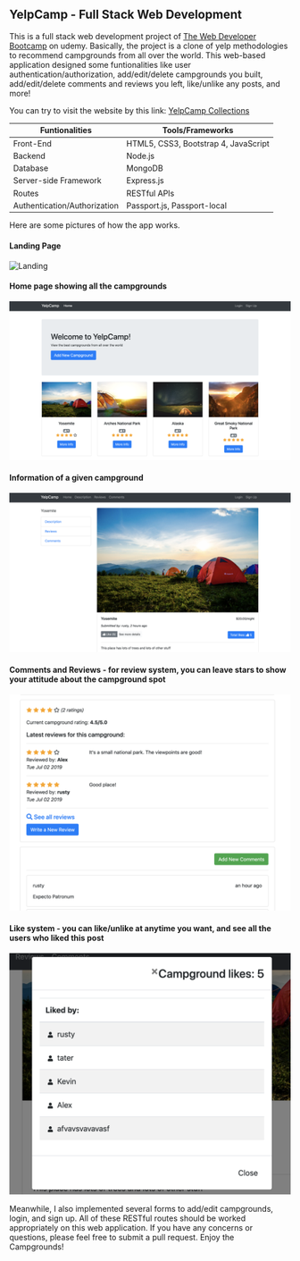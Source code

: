 ## YelpCamp - Full Stack Web Development
This is a full stack web development project of [The Web Developer Bootcamp](https://www.udemy.com/the-web-developer-bootcamp/) on udemy.
Basically, the project is a clone of yelp methodologies to recommend campgrounds from all over the world. This web-based application designed
some funtionalities like user authentication/authorization, add/edit/delete campgrounds you built, add/edit/delete comments and reviews you left, like/unlike any
posts, and more!

You can try to visit the website by this link: [YelpCamp Collections](https://yelpcampcollections.herokuapp.com/)

Funtionalities | Tools/Frameworks
--------------- | ---------------
Front-End | HTML5, CSS3, Bootstrap 4, JavaScript
Backend | Node.js
Database | MongoDB
Server-side Framework | Express.js
Routes | RESTful APIs
Authentication/Authorization | Passport.js, Passport-local

Here are some pictures of how the app works.

#### Landing Page
![Landing](https://github.com/ZTong1201/YelpCamp_Full_Stack_Web_Development/blob/master/testImages/landing_page.png)

#### Home page showing all the campgrounds
![Home](https://github.com/ZTong1201/YelpCamp_Full_Stack_Web_Development/blob/master/testImages/homepage.png)

#### Information of a given campground
![Info](https://github.com/ZTong1201/YelpCamp_Full_Stack_Web_Development/blob/master/testImages/moreInfo.png)

#### Comments and Reviews - for review system, you can leave stars to show your attitude about the campground spot
![comment and review](https://github.com/ZTong1201/YelpCamp_Full_Stack_Web_Development/blob/master/testImages/comment_review.png)

#### Like system - you can like/unlike at anytime you want, and see all the users who liked this post
![like](https://github.com/ZTong1201/YelpCamp_Full_Stack_Web_Development/blob/master/testImages/like.png)

Meanwhile, I also implemented several forms to add/edit campgrounds, login, and sign up. All of these RESTful routes should be worked
appropriately on this web application. If you have any concerns or questions, please feel free to submit a pull request. Enjoy the Campgrounds!
